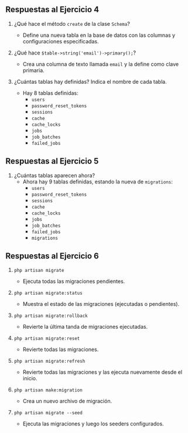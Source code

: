 ## Respuestas al Ejercicio 4

1. ¿Qué hace el método `create` de la clase `Schema`?
   - Define una nueva tabla en la base de datos con las columnas y configuraciones especificadas.

2. ¿Qué hace `$table->string('email')->primary();`?
   - Crea una columna de texto llamada `email` y la define como clave primaria.

3. ¿Cuántas tablas hay definidas? Indica el nombre de cada tabla.
   - Hay 8 tablas definidas:
     - `users`
     - `password_reset_tokens`
     - `sessions`
     - `cache`
     - `cache_locks`
     - `jobs`
     - `job_batches`
     - `failed_jobs`

## Respuestas al Ejercicio 5

1. ¿Cuántas tablas aparecen ahora?
   - Ahora hay 9 tablas definidas, estando la nueva de `migrations`:
     - `users`
     - `password_reset_tokens`
     - `sessions`
     - `cache`
     - `cache_locks`
     - `jobs`
     - `job_batches`
     - `failed_jobs`
     - `migrations`

## Respuestas al Ejercicio 6

1. `php artisan migrate`
   - Ejecuta todas las migraciones pendientes.

2. `php artisan migrate:status`
   - Muestra el estado de las migraciones (ejecutadas o pendientes).

3. `php artisan migrate:rollback`
   - Revierte la última tanda de migraciones ejecutadas.

4. `php artisan migrate:reset`
   - Revierte todas las migraciones.

5. `php artisan migrate:refresh`
   - Revierte todas las migraciones y las ejecuta nuevamente desde el inicio.

6. `php artisan make:migration`
   - Crea un nuevo archivo de migración.

7. `php artisan migrate --seed`
   - Ejecuta las migraciones y luego los seeders configurados.
